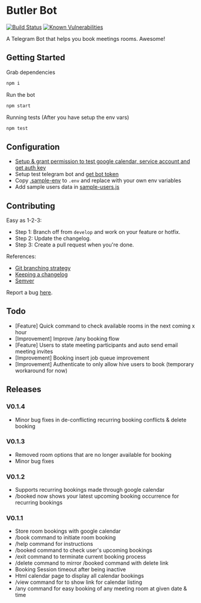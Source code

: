 # Butler Bot
[![Build Status](https://travis-ci.org/GovTechSG/butler-bot.svg?branch=master)](https://travis-ci.org/GovTechSG/butler-bot)
[![Known Vulnerabilities](https://snyk.io/test/github/GovTechSG/butler-bot/badge.svg)](https://snyk.io/test/github/GovTechSG/butler-bot)

A Telegram Bot that helps you book meetings rooms. Awesome!

## Getting Started
Grab dependencies
```javascript
npm i
```

Run the bot
```javascript
npm start
```

Running tests (After you have setup the env vars)
```javascript
npm test
```

## Configuration
* [Setup & grant permission to test google calendar, service account and get auth key](https://github.com/yuhong90/node-google-calendar/wiki#setup-service-accounts)
* Setup test telegram bot and [get bot token](https://core.telegram.org/bots#6-botfather)
* Copy [.sample-env](.sample-env) to `.env` and replace with your own env variables
* Add sample users data in [sample-users.js](src/data/sample-users.js)

## Contributing

Easy as 1-2-3:
* Step 1: Branch off from ```develop``` and work on your feature or hotfix.
* Step 2: Update the changelog.
* Step 3: Create a pull request when you're done.

References:
* [Git branching strategy](http://nvie.com/posts/a-successful-git-branching-model/)
* [Keeping a changelog](http://keepachangelog.com/)
* [Semver](http://semver.org/)

Report a bug [here](https://github.com/GovTechSG/butler-bot/issues).

## Todo
* [Feature] Quick command to check available rooms in the next coming x hour
* [Improvement] Improve /any booking flow
* [Feature] Users to state meeting participants and auto send email meeting invites 
* [Improvement] Booking insert job queue improvement
* [Improvement] Authenticate to only allow hive users to book (temporary workaround for now)   

## Releases

### V0.1.4
* Minor bug fixes in de-conflicting recurring booking conflicts & delete booking
### V0.1.3

* Removed room options that are no longer available for booking
* Minor bug fixes

### V0.1.2

* Supports recurring bookings made through google calendar
* /booked now shows your latest upcoming booking occurrence for recurring bookings

### V0.1.1

* Store room bookings with google calendar
* /book command to initiate room booking
* /help command for instructions
* /booked command to check user's upcoming bookings
* /exit command to terminate current booking process
* /delete command to mirror /booked command with delete link
* Booking Session timeout after being inactive
* Html calendar page to display all calendar bookings
* /view command for to show link for calendar listing
* /any command for easy booking of any meeting room at given date & time

